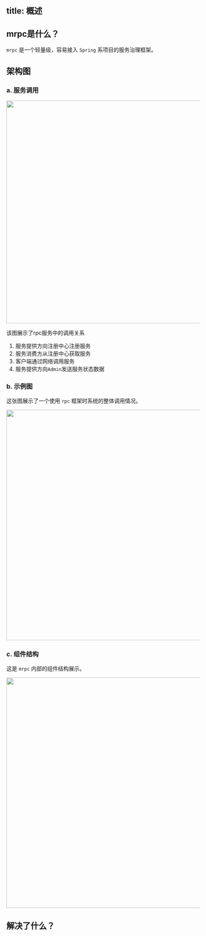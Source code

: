 title: 概述
---------

## mrpc是什么？

`mrpc` 是一个轻量级，容易接入 `Spring` 系项目的服务治理框架。

## 架构图

### a. 服务调用

<img src="https://ooo.0o0.ooo/2017/07/10/5962f284039cc.png" width="580" />

该图展示了rpc服务中的调用关系

1. 服务提供方向注册中心注册服务
2. 服务消费方从注册中心获取服务
3. 客户端通过网络调用服务
4. 服务提供方向`Admin`发送服务状态数据

### b. 示例图

这张图展示了一个使用 `rpc` 框架时系统的整体调用情况。

<img src="https://ooo.0o0.ooo/2017/07/10/5962f9fae6853.png" width="600" />

### c. 组件结构

这是 `mrpc` 内部的组件结构展示。

<img src="https://ooo.0o0.ooo/2017/07/10/596301a077d5d.png" width="600" />

## 解决了什么？

